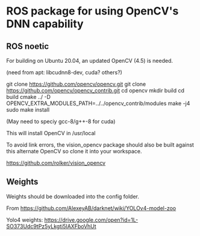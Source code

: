 # ROS package for using OpenCV's DNN capability

## ROS noetic

For building on Ubuntu 20.04, an updated OpenCV (4.5) is needed.

(need from apt: libcudnn8-dev, cuda? others?)

git clone https://github.com/opencv/opencv.git
git clone https://github.com/opencv/opencv_contrib.git
cd opencv
mkdir build
cd build
cmake ../ -D OPENCV_EXTRA_MODULES_PATH=../../opencv_contrib/modules
make -j4
sudo make install

(May need to speciy gcc-8/g++-8 for cuda)

This will install OpenCV in /usr/local

To avoid link errors, the vision_opencv package should also be built against this alternate OpenCV so clone it into your workspace.

https://github.com/rolker/vision_opencv

## Weights

Weights should be downloaded into the config folder.

From https://github.com/AlexeyAB/darknet/wiki/YOLOv4-model-zoo

Yolo4 weights: https://drive.google.com/open?id=1L-SO373Udc9tPz5yLkgti5IAXFboVhUt